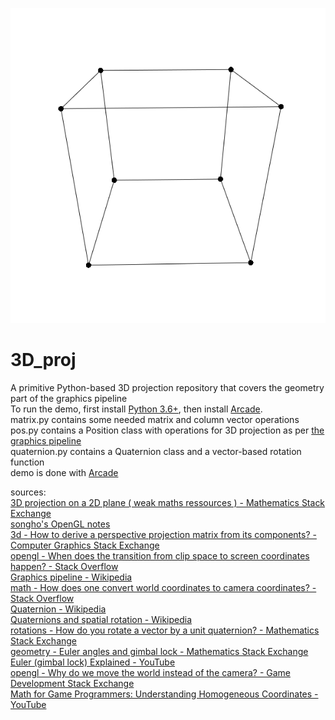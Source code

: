![demo.gif](demo.gif)  
# 3D_proj
A primitive Python-based 3D projection repository that covers the geometry part of the graphics pipeline  
To run the demo, first install <a href="python.org">Python 3.6+</a>, then install <a href="https://arcade.academy/installation.html">Arcade</a>.  
matrix.py contains some needed matrix and column vector operations  
pos.py contains a Position class with operations for 3D projection as per <a href="https://en.wikipedia.org/wiki/Graphics_pipeline">the graphics pipeline</a>  
quaternion.py contains a Quaternion class and a vector-based rotation function  
demo is done with <a href="https://arcade.academy/">Arcade</a>  
  
sources:  
<a href="https://math.stackexchange.com/questions/2305792/3d-projection-on-a-2d-plane-weak-maths-ressources">3D projection on a 2D plane ( weak maths ressources ) - Mathematics Stack Exchange</a>  
<a href="https://www.songho.ca/opengl/index.html">songho's OpenGL notes</a>  
<a href="https://computergraphics.stackexchange.com/questions/6254/how-to-derive-a-perspective-projection-matrix-from-its-components">3d - How to derive a perspective projection matrix from its components? - Computer Graphics Stack Exchange</a>  
<a href="https://stackoverflow.com/questions/21841598/when-does-the-transition-from-clip-space-to-screen-coordinates-happen">opengl - When does the transition from clip space to screen coordinates happen? - Stack Overflow</a>  
<a href="https://en.wikipedia.org/wiki/Graphics_pipeline">Graphics pipeline - Wikipedia</a>  
<a href="https://stackoverflow.com/questions/695043/how-does-one-convert-world-coordinates-to-camera-coordinates">math - How does one convert world coordinates to camera coordinates? - Stack Overflow</a>  
<a href="https://en.wikipedia.org/wiki/Quaternion">Quaternion - Wikipedia</a>  
<a href="https://en.wikipedia.org/wiki/Quaternions_and_spatial_rotation">Quaternions and spatial rotation - Wikipedia</a>  
<a href="https://math.stackexchange.com/questions/40164/how-do-you-rotate-a-vector-by-a-unit-quaternion">rotations - How do you rotate a vector by a unit quaternion? - Mathematics Stack Exchange</a>  
<a href="https://math.stackexchange.com/questions/8980/euler-angles-and-gimbal-lock">geometry - Euler angles and gimbal lock - Mathematics Stack Exchange</a>  
<a href="https://www.youtube.com/watch?v=zc8b2Jo7mno">Euler (gimbal lock) Explained - YouTube</a>  
<a href="https://gamedev.stackexchange.com/questions/40741/why-do-we-move-the-world-instead-of-the-camera">opengl - Why do we move the world instead of the camera? - Game Development Stack Exchange</a>  
<a href="https://www.youtube.com/watch?v=o1n02xKP138">Math for Game Programmers: Understanding Homogeneous Coordinates - YouTube</a>  
